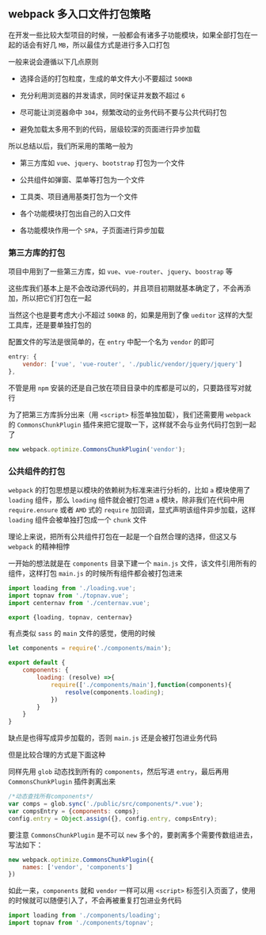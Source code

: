 ## webpack 多入口文件打包策略

在开发一些比较大型项目的时候，一般都会有诸多子功能模块，如果全部打包在一起的话会有好几 `MB`，所以最佳方式是进行多入口打包

一般来说会遵循以下几点原则

* 选择合适的打包粒度，生成的单文件大小不要超过 `500KB`

* 充分利用浏览器的并发请求，同时保证并发数不超过 `6`

* 尽可能让浏览器命中 `304`，频繁改动的业务代码不要与公共代码打包

* 避免加载太多用不到的代码，层级较深的页面进行异步加载

所以总结以后，我们所采用的策略一般为

* 第三方库如 `vue`、`jquery`、`bootstrap` 打包为一个文件

* 公共组件如弹窗、菜单等打包为一个文件

* 工具类、项目通用基类打包为一个文件

* 各个功能模块打包出自己的入口文件

* 各功能模块作用一个 `SPA`，子页面进行异步加载


### 第三方库的打包

项目中用到了一些第三方库，如 `vue`、`vue-router`、`jquery`、`boostrap` 等

这些库我们基本上是不会改动源代码的，并且项目初期就基本确定了，不会再添加，所以把它们打包在一起

当然这个也是要考虑大小不超过 `500KB` 的，如果是用到了像 `ueditor` 这样的大型工具库，还是要单独打包的

配置文件的写法是很简单的，在 `entry` 中配一个名为 `vendor` 的即可

```js
entry: {
    vendor: ['vue', 'vue-router', './public/vendor/jquery/jquery']
},
```

不管是用 `npm` 安装的还是自己放在项目目录中的库都是可以的，只要路径写对就行

为了把第三方库拆分出来（用 `<script>` 标签单独加载），我们还需要用 `webpack` 的 `CommonsChunkPlugin` 插件来把它提取一下，这样就不会与业务代码打包到一起了

```js
new webpack.optimize.CommonsChunkPlugin('vendor');
```


### 公共组件的打包

`webpack` 的打包思想是以模块的依赖树为标准来进行分析的，比如 `a` 模块使用了 `loading` 组件，那么 `loading` 组件就会被打包进 `a` 模块，除非我们在代码中用 `require.ensure` 或者 `AMD` 式的 `require` 加回调，显式声明该组件异步加载，这样 `loading` 组件会被单独打包成一个 `chunk` 文件

理论上来说，把所有公共组件打包在一起是一个自然合理的选择，但这又与 `webpack` 的精神相悖

一开始的想法就是在 `components` 目录下建一个 `main.js` 文件，该文件引用所有的组件，这样打包 `main.js` 的时候所有组件都会被打包进来

```js
import loading from './loading.vue';
import topnav from './topnav.vue';
import centernav from './centernav.vue';

export {loading, topnav, centernav}
```

有点类似 `sass` 的 `main` 文件的感觉，使用的时候

```js
let components = require('./components/main');

export default {
    components: {
        loading: (resolve) =>{
            require(['./components/main'],function(components){
                resolve(components.loading);
            })
        }
    }
}
```

缺点是也得写成异步加载的，否则 `main.js` 还是会被打包进业务代码

但是比较合理的方式是下面这种

同样先用 `glob` 动态找到所有的 `components`，然后写进 `entry`，最后再用 `CommonsChunkPlugin` 插件剥离出来

```js
/*动态查找所有components*/
var comps = glob.sync('./public/src/components/*.vue');
var compsEntry = {components: comps};
config.entry = Object.assign({}, config.entry, compsEntry);
```

要注意 `CommonsChunkPlugin` 是不可以 `new` 多个的，要剥离多个需要传数组进去，写法如下：

```js
new webpack.optimize.CommonsChunkPlugin({
    names: ['vendor', 'components']
})
```

如此一来，`components` 就和 `vendor` 一样可以用 `<script>` 标签引入页面了，使用的时候就可以随便引入了，不会再被重复打包进业务代码

```js
import loading from './components/loading';
import topnav from './components/topnav';
```




